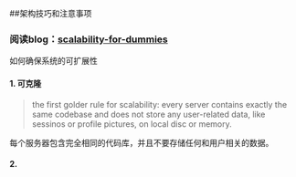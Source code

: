 
##架构技巧和注意事项

### 阅读blog：[scalability-for-dummies](ttp://www.lecloud.net/post/7295452622/scalability-for-dummies-part-1-clones)
如何确保系统的可扩展性

#### 1. 可克隆
> the first golder rule for scalability: every server contains exactly the same codebase and does not store
> any user-related data, like sessinos or profile pictures, on local disc or memory.

每个服务器包含完全相同的代码库，并且不要存储任何和用户相关的数据。

#### 2.
